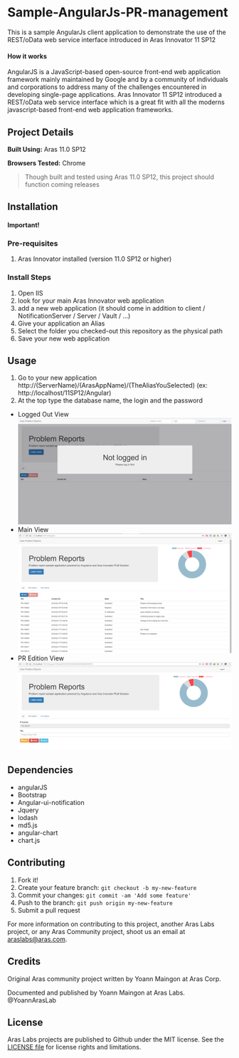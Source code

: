 # Sample-AngularJs-PR-management
This is a sample AngularJs client application to demonstrate the use of the REST/oData web service interface introduced in Aras Innovator 11 SP12

#### How it works
AngularJS is a JavaScript-based open-source front-end web application framework mainly maintained by Google and by a community of individuals and corporations to address many of the challenges encountered in developing single-page applications. Aras Innovator 11 SP12 introduced a REST/oData web service interface which is a great fit with all the moderns javascript-based front-end web application frameworks.

## Project Details

**Built Using:** Aras 11.0 SP12

**Browsers Tested:** Chrome

> Though built and tested using Aras 11.0 SP12, this project should function coming releases

## Installation

#### Important!

### Pre-requisites

1. Aras Innovator installed (version 11.0 SP12 or higher)

### Install Steps

1. Open IIS 
2. look for your main Aras Innovator web application 
3. add a new web application (it should come in addition to client / NotificationServer / Server / Vault / ...)
4. Give your application an Alias
5. Select the folder you checked-out this repository as the physical path
6. Save your new web application

## Usage

1. Go to your new application http://(ServerName)/(ArasAppName)/(TheAliasYouSelected) (ex: http://localhost/11SP12/Angular)
2. At the top type the database name, the login and the password

* Logged Out View
![Logged Out View](./screenshots/loggedOutView.PNG "Logged Out View")
* Main View
![Main View](./screenshots/GeneralView.PNG "Main View")
* PR Edition View
![PR Edition View](./screenshots/PrEditView.PNG "PR Edition View")

## Dependencies

- angularJS
- Bootstrap
- Angular-ui-notification
- Jquery
- lodash
- md5.js
- angular-chart
- chart.js

## Contributing

1. Fork it!
2. Create your feature branch: `git checkout -b my-new-feature`
3. Commit your changes: `git commit -am 'Add some feature'`
4. Push to the branch: `git push origin my-new-feature`
5. Submit a pull request

For more information on contributing to this project, another Aras Labs project, or any Aras Community project, shoot us an email at araslabs@aras.com.

## Credits

Original Aras community project written by Yoann Maingon at Aras Corp.

Documented and published by Yoann Maingon at Aras Labs. @YoannArasLab

## License

Aras Labs projects are published to Github under the MIT license. See the [LICENSE file](./LICENSE.md) for license rights and limitations.